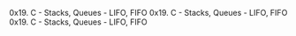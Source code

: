 0x19. C - Stacks, Queues - LIFO, FIFO
0x19. C - Stacks, Queues - LIFO, FIFO
0x19. C - Stacks, Queues - LIFO, FIFO
